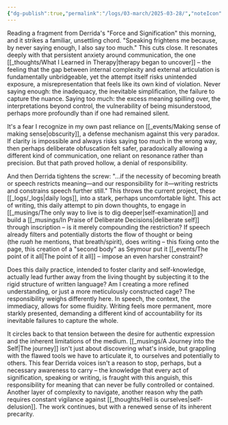 ```yaml
---
{"dg-publish":true,"permalink":"/logs/03-march/2025-03-28/","noteIcon":"","created":"2025-03-28"}
---
```


Reading a fragment from Derrida's "Force and Signification" this morning, and it strikes a familiar, unsettling chord. "Speaking frightens me because, by never saying enough, I also say too much." This cuts close. It resonates deeply with that persistent anxiety around communication, the one [[_thoughts/What I Learned in Therapy\|therapy began to uncover]] – the feeling that the gap between internal complexity and external articulation is fundamentally unbridgeable, yet the attempt itself risks unintended exposure, a misrepresentation that feels like its own kind of violation. Never saying enough: the inadequacy, the inevitable simplification, the failure to capture the nuance. Saying too much: the excess meaning spilling over, the interpretations beyond control, the vulnerability of being misunderstood, perhaps more profoundly than if one had remained silent.

It's a fear I recognize in my own past reliance on [[_events/Making sense of making sense\|obscurity]], a defense mechanism against this very paradox. If clarity is impossible and always risks saying too much in the wrong way, then perhaps deliberate obfuscation felt safer, paradoxically allowing a different kind of communication, one reliant on resonance rather than precision. But that path proved hollow, a denial of responsibility.

And then Derrida tightens the screw: "...if the necessity of becoming breath or speech restricts meaning—and our responsibility for it—writing restricts and constrains speech further still." This throws the current project, these [[_logs/_logs\|daily logs]], into a stark, perhaps uncomfortable light. This act of writing, this daily attempt to pin down thoughts, to engage in [[_musings/The only way to live is to dig deeper\|self-examination]] and build a [[_musings/In Praise of Deliberate Decisions\|deliberate self]] through inscription – is it merely compounding the restriction? If speech already filters and potentially distorts the flow of thought or being (the *ruah* he mentions, that breath/spirit), does writing – this fixing onto the page, this creation of a "second body" as Seymour put it [[_events/The point of it all\|The point of it all]] – impose an even harsher constraint?

Does this daily practice, intended to foster clarity and self-knowledge, actually lead further away from the living thought by subjecting it to the rigid structure of written language? Am I creating a more refined understanding, or just a more meticulously constructed cage? The responsibility weighs differently here. In speech, the context, the immediacy, allows for some fluidity. Writing feels more permanent, more starkly presented, demanding a different kind of accountability for its inevitable failures to capture the whole.

It circles back to that tension between the desire for authentic expression and the inherent limitations of the medium. [[_musings/A Journey into the Self\|The journey]] isn't just about discovering what's inside, but grappling with the flawed tools we have to articulate it, to ourselves and potentially to others. This fear Derrida voices isn't a reason to stop, perhaps, but a necessary awareness to carry – the knowledge that every act of signification, speaking or writing, is fraught with this anguish, this responsibility for meaning that can never be fully controlled or contained. Another layer of complexity to navigate, another reason why the path requires constant vigilance against [[_thoughts/Hell is ourselves\|self-delusion]]. The work continues, but with a renewed sense of its inherent precarity.